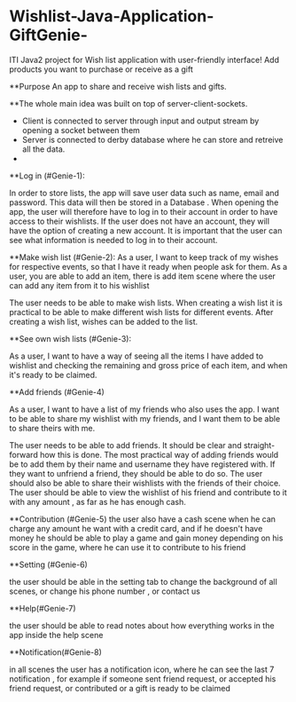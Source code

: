# Wishlist-Java-Application-GiftGenie-
ITI Java2 project for Wish list application with user-friendly interface! Add products you want to purchase or receive as a gift

**Purpose
An app to share and receive wish lists and gifts.

**The whole main idea was built on top of server-client-sockets.
- Client is connected to server through input and output stream by opening a socket between them
- Server is connected to derby database where he can store and retreive all the data.
- 
**Log in (#Genie-1):

In order to store lists, the app will save user data such as name, email and password. This data will then be stored in a Database . When opening the app, the user will therefore have to log in to their account in order to have access to their wishlists. If the user does not have an account, they will have the option of creating a new account. It is important that the user can see what information is needed to log in to their account.

**Make wish list (#Genie-2):
As a user, I want to keep track of my wishes for respective events, so that I have it ready when people ask for them.
As a user, you are able to add an item, there is add item scene where the user can add any item from it to his wishlist

The user needs to be able to make wish lists. When creating a wish list it is practical to be able to make different wish lists for different events. After creating a wish list, wishes can be added to the list.

**See own wish lists (#Genie-3):

As a user, I want to have a way of seeing all the items I have added to wishlist and checking the remaining and gross price of each item, and when it's ready to be claimed.

**Add friends (#Genie-4)

As a user, I want to have a list of my friends who also uses the app. I want to be able to share my wishlist with my friends, and I want them to be able to share theirs with me.

The user needs to be able to add friends. It should be clear and straight-forward how this is done. The most practical way of adding friends would be to add them by their name and username they have registered with. If they want to unfriend a friend, they should be able to do so. The user should also be able to share their wishlists with the friends of their choice.
The user should be able to view the wishlist of his friend and contribute to it with any amount , as far as he has enough cash. 

**Contribution (#Genie-5)
the user also have a cash scene when he can charge any amount he want with a credit card, and if he doesn't have money he should be able to play a game and gain money depending on his score in the game, where he can use it to contribute to his friend

**Setting (#Genie-6)

the user should be able in the setting tab to change the background of all scenes, or change his phone number , or contact us

**Help(#Genie-7) 

the user should be able to read notes about how everything works in the app inside the help scene

**Notification(#Genie-8) 

in all scenes the user has a notification icon, where he can see the last 7 notification , for example if someone sent friend request, or accepted his friend request, or contributed or a gift is ready to be claimed

